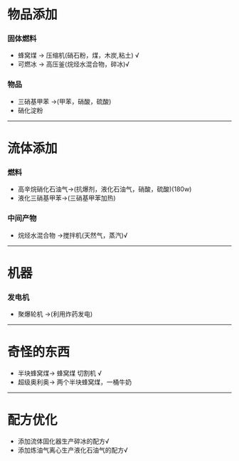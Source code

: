 # 物品添加
### 固体燃料
- 蜂窝煤 -> 压缩机(硝石粉，煤，木炭,粘土) √
- 可燃冰 -> 高压釜(烷烃水混合物，碎冰)√
### 物品
- 三硝基甲苯 ->(甲苯，硝酸，硫酸)
- 硝化淀粉
***

# 流体添加
### 燃料
- 高辛烷硝化石油气->(抗爆剂，液化石油气，硝酸，硫酸)(180w)
- 液化三硝基甲苯->(三硝基甲苯加热)

### 中间产物
- 烷烃水混合物 ->搅拌机(天然气，蒸汽)√

***
# 机器
### 发电机
- 聚爆轮机 ->(利用炸药发电)
***

# 奇怪的东西
- 半块蜂窝煤-> 蜂窝煤  切割机 √
- 超级奥利奥-> 两个半块蜂窝煤，一桶牛奶

***
# 配方优化
- 添加流体固化器生产碎冰的配方√
- 添加炼油气离心生产液化石油气的配方√
